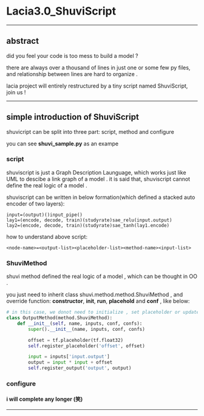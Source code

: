# Lacia3.0_ShuviScript

---

## abstract

did you feel your code is too mess to build a model ?

there are always over a thousand of lines in just one or some few py files, and relationship between lines are hard to organize .

lacia project will entirely restructured by a tiny script named ShuviScript, join us !

---

## simple introduction of ShuviScript

shuvicript can be split into three part: script, method and configure

you can see __shuvi_sample.py__ as an exampe

### script

shuviscript is just a Graph Description Launguage, which works just like UML to descibe a link graph of a model . it is said that, shuviscript cannot define the real logic of a model .

shuviscript can be written in below formation(which defined a stacked auto encoder of two layers):

```
input=(output)()input_pipe()
lay1=(encode, decode, train)(studyrate)sae_relu(input.output)
lay2=(encode, decode, train)(studyrate)sae_tanh(lay1.encode)
```

how to understand above script:

```
<node-name>=<output-list><placeholder-list><method-name><input-list>
```

### ShuviMethod

shuvi method defined the real logic of a model , which can be thought in OO .

you just need to inherit class shuvi.method.method.ShuviMethod , and override function: __constructor__, __init__, __run__, __placehold__ and __conf__ , like below:

```python
# in this case, we donot need to initialize , set placeholder or update configure, and we can use default run method
class OutputMethod(method.ShuviMethod):
    def __init__(self, name, inputs, conf, confs):
        super().__init__(name, inputs, conf, confs)

        offset = tf.placeholder(tf.float32)
        self.register_placeholder('offset', offset)

        input = inputs['input.output']
        output = input * input + offset
        self.register_output('output', output)
```

### configure

#### i will complete any longer (笑)

---
